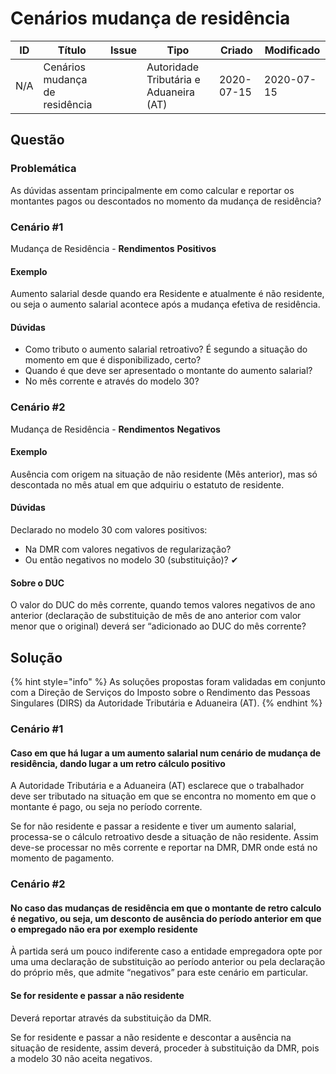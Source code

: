 # Cenários mudança de residência

<table><thead><tr><th>ID</th><th>Título</th><th data-type="content-ref">Issue</th><th>Tipo</th><th>Criado</th><th>Modificado</th></tr></thead><tbody><tr><td>N/A</td><td>Cenários mudança de residência</td><td></td><td>Autoridade Tributária e Aduaneira (AT)</td><td>2020-07-15</td><td>2020-07-15</td></tr></tbody></table>

## Questão <a href="#problematica" id="problematica"></a>

### Problemática

As dúvidas assentam principalmente em como calcular e reportar os montantes pagos ou descontados no momento da mudança de residência?

### Cenário #1

Mudança de Residência - **Rendimentos** **Positivos**﻿

#### Exemplo

Aumento salarial desde quando era Residente e atualmente é não residente, ou seja o aumento salarial acontece após a mudança efetiva de residência.

#### Dúvidas

* Como tributo o aumento salarial retroativo? É segundo a situação do momento em que é disponibilizado, certo?
* Quando é que deve ser apresentado o montante do aumento salarial?
* No mês corrente e através do modelo 30?

### Cenário #2

Mudança de Residência - **Rendimentos** **Negativos**﻿

#### Exemplo

Ausência com origem na situação de não residente (Mês anterior), mas só descontada no mês atual em que adquiriu o estatuto de residente.

#### Dúvidas

Declarado no modelo 30 com valores positivos:

* Na DMR com valores negativos de regularização?
* Ou então negativos no modelo 30 (substituição)? ✔

#### Sobre **o DUC**

O valor do DUC do mês corrente, quando temos valores negativos de ano anterior (declaração de substituição de mês de ano anterior com valor menor que o original) deverá ser “adicionado ao DUC do mês corrente?

## Solução

{% hint style="info" %}
As soluções propostas foram validadas em conjunto com a Direção de Serviços do Imposto sobre o Rendimento das Pessoas Singulares (DIRS) da Autoridade Tributária e Aduaneira (AT).
{% endhint %}

### Cenário #1

#### Caso em que há lugar a um aumento salarial num cenário de mudança de residência, dando lugar a um retro cálculo positivo

A Autoridade Tributária e a Aduaneira (AT) esclarece que o trabalhador deve ser tributado na situação em que se encontra no momento em que o montante é pago, ou seja no período corrente.

Se for não residente e passar a residente e tiver um aumento salarial, processa-se o cálculo retroativo desde a situação de não residente. Assim deve-se processar no mês corrente e reportar na DMR, DMR onde está no momento de pagamento.

### Cenário #2

#### No caso das mudanças de residência em que o montante de retro calculo é negativo, ou seja, um desconto de ausência do período anterior em que o empregado não era por exemplo residente

À partida será um pouco indiferente caso a entidade empregadora opte por uma uma declaração de substituição ao período anterior ou pela declaração do próprio mês, que admite “negativos” para este cenário em particular.

#### Se for residente e passar a não residente <a href="#se-for-residente-e-passar-a-nao-residente" id="se-for-residente-e-passar-a-nao-residente"></a>

Deverá reportar através da substituição da DMR.

Se for residente e passar a não residente e descontar a ausência na situação de residente, assim deverá, proceder à substituição da DMR, pois a modelo 30 não aceita negativos.
